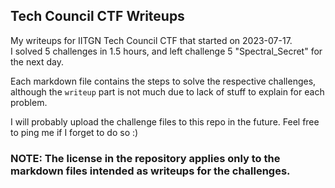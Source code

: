 ## Tech Council CTF Writeups

My writeups for IITGN Tech Council CTF that started on 2023-07-17.  
I solved 5 challenges in 1.5 hours, and left challenge 5 "Spectral_Secret" for the next day.

Each markdown file contains the steps to solve the respective challenges,
although the `writeup` part is not much due to lack of stuff to explain for each problem.

I will probably upload the challenge files to this repo in the future. Feel free to ping me if I forget to do so :)

### NOTE: The license in the repository applies only to the markdown files intended as writeups for the challenges.

